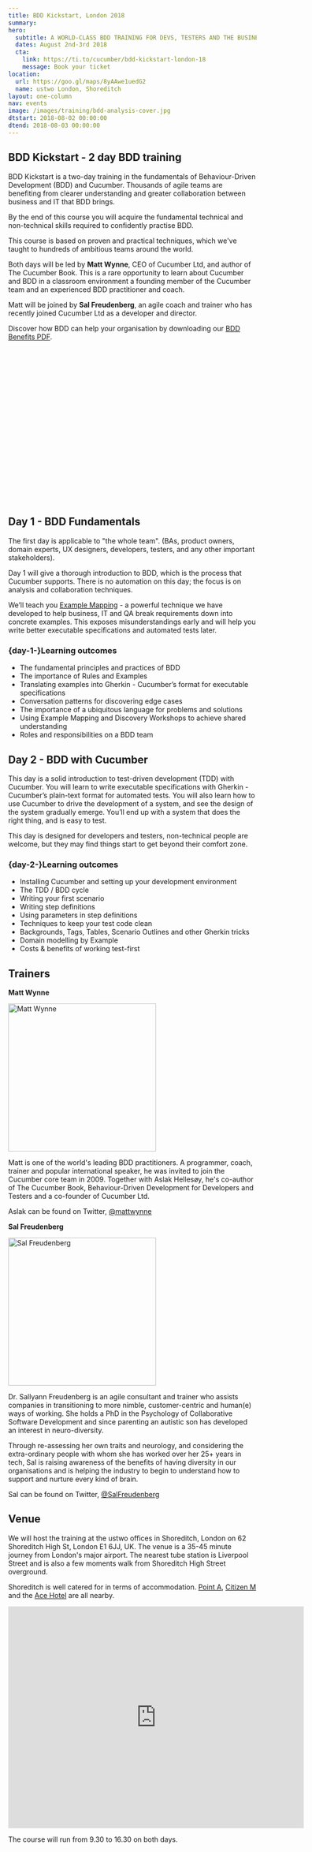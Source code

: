 ```yaml
---
title: BDD Kickstart, London 2018
summary: 
hero:
  subtitle: A WORLD-CLASS BDD TRAINING FOR DEVS, TESTERS AND THE BUSINESS
  dates: August 2nd-3rd 2018
  cta:
    link: https://ti.to/cucumber/bdd-kickstart-london-18
    message: Book your ticket
location:
  url: https://goo.gl/maps/8yAAwe1uedG2 
  name: ustwo London, Shoreditch
layout: one-column
nav: events
image: /images/training/bdd-analysis-cover.jpg
dtstart: 2018-08-02 00:00:00
dtend: 2018-08-03 00:00:00
---
```


## BDD Kickstart - 2 day BDD training 

BDD Kickstart is a two-day training in the fundamentals of Behaviour-Driven Development (BDD) and Cucumber. Thousands of agile teams are benefiting from clearer understanding and greater collaboration between business and IT that BDD brings.

By the end of this course you will acquire the fundamental technical and non-technical skills required to confidently practise BDD.

This course is based on proven and practical techniques, which we've taught to hundreds of ambitious teams around the world.

Both days will be led by **Matt Wynne**, CEO of Cucumber Ltd, and author of The Cucumber Book. This is a rare opportunity to learn about Cucumber and BDD in a classroom environment a founding member of the Cucumber team and an experienced BDD practitioner and coach. 

Matt will be joined by **Sal Freudenberg**, an agile coach and trainer who has recently joined Cucumber Ltd as a developer and director.

Discover how BDD can help your organisation by downloading our [BDD Benefits PDF](https://cucumber.io/bdd-benefits.pdf).

<div class="row"><div class="col-md-6 col-md-offset-3"><script src="//fast.wistia.com/embed/medias/953ry8h08l.jsonp" async></script><script src="//fast.wistia.com/assets/external/E-v1.js" async></script><div class="wistia_responsive_padding" style="padding:56.25% 0 28px 0;position:relative;"><div class="wistia_responsive_wrapper" style="height:100%;left:0;position:absolute;top:0;width:100%;"><div class="wistia_embed wistia_async_953ry8h08l videoFoam=true" style="height:100%;width:100%">&nbsp;</div></div></div></div></div>


## Day 1 - BDD Fundamentals

The first day is applicable to "the whole team".  (BAs, product owners, domain experts, UX designers, developers, testers, and any other important stakeholders).

Day 1 will give a thorough introduction to BDD, which is the process that Cucumber supports. There is no automation on this day; the focus is on analysis and collaboration techniques.

We’ll teach you [Example Mapping](https://cucumber.io/blog/2015/12/08/example-mapping-introduction) - a powerful technique we have developed to help business, IT and QA break requirements down into concrete examples. This exposes misunderstandings early and will help you write better executable specifications and automated tests later.

### {day-1-}Learning outcomes

* The fundamental principles and practices of BDD
* The importance of Rules and Examples
* Translating examples into Gherkin - Cucumber’s format for executable specifications
* Conversation patterns for discovering edge cases
* The importance of a ubiquitous language for problems and solutions
* Using Example Mapping and Discovery Workshops to achieve shared understanding
* Roles and responsibilities on a BDD team


## Day 2 - BDD with Cucumber

This day is a solid introduction to test-driven development (TDD) with Cucumber. You will learn to write executable specifications with Gherkin - Cucumber’s plain-text format for automated tests. You will also learn how to use Cucumber to drive the development of a system, and see the design of the system gradually emerge. You’ll end up with a system that does the right thing, and is easy to test.

This day is designed for developers and testers, non-technical people are welcome, but they may find things start to get beyond their comfort zone.

### {day-2-}Learning outcomes
* Installing Cucumber and setting up your development environment
* The TDD / BDD cycle
* Writing your first scenario
* Writing step definitions
* Using parameters in step definitions
* Techniques to keep your test code clean
* Backgrounds, Tags, Tables, Scenario Outlines and other Gherkin tricks
* Domain modelling by Example
* Costs & benefits of working test-first

## Trainers

**Matt Wynne**

<img src="{{ site.url }}/images/headshots/matt.jpg" alt="Matt Wynne" height="300" width="300">

Matt is one of the world's leading BDD practitioners. A programmer, coach, trainer and popular international speaker, he was invited to join the Cucumber core team in 2009. Together with Aslak Hellesøy, he's co-author of The Cucumber Book, Behaviour-Driven Development for Developers and Testers and a co-founder of Cucumber Ltd.

Aslak can be found on Twitter, [@mattwynne](https://twitter.com/mattwynne)

**Sal Freudenberg**

<img src="{{ site.url }}/images/headshots/sal.png" alt="Sal Freudenberg" height="300" width="300">

Dr. Sallyann Freudenberg is an agile consultant and trainer who assists companies in transitioning to more nimble, customer-centric and human(e) ways of working. She holds a PhD in the Psychology of Collaborative Software Development and since parenting an autistic son has developed an interest in neuro-diversity.

Through re-assessing her own traits and neurology, and considering the extra-ordinary people with whom she has worked over her 25+ years in tech, Sal is raising awareness of the benefits of having diversity in our organisations and is helping the industry to begin to understand how to support and nurture every kind of brain.

Sal can be found on Twitter, [@SalFreudenberg](https://twitter.com/SalFreudenberg)

## Venue

We will host the training at the ustwo offices in Shoreditch, London on 62 Shoreditch High St, London E1 6JJ, UK. The venue is a 35-45 minute journey from London's major airport. The nearest tube station is Liverpool Street and is also a few moments walk from Shoreditch High Street overground. 

Shoreditch is well catered for in terms of accommodation.  [Point A](https://www.pointahotels.com/our-hotels/shoreditch/), [Citizen M](https://www.google.com/maps/place/citizenM+London+Shoreditch+hotel/@51.5252483,-0.0799741,17z/data=!4m5!3m4!1s0x48761cb0e9fb8e05:0xb68b6777d93e000e!8m2!3d51.5241135!4d-0.0785901) and the [Ace Hotel](https://www.google.com/maps/place/Ace+Hotel+London+Shoreditch/@51.5253782,-0.0794768,17z/data=!3m1!4b1!4m5!3m4!1s0x48761cba08de2267:0x18ea9064b8cb94ba!8m2!3d51.5253782!4d-0.0772881) are all nearby. 

<iframe src="https://www.google.com/maps/embed?pb=!1m18!1m12!1m3!1d2482.4081162327166!2d-0.07936668483747375!3d51.52407397963784!2m3!1f0!2f0!3f0!3m2!1i1024!2i768!4f13.1!3m3!1m2!1s0x48761cb0c877dff1%3A0x4b063d67310deeb0!2sustwo+London!5e0!3m2!1sen!2sus!4v1505137883741" width="600" height="450" frameborder="0" style="border:0" allowfullscreen></iframe>

The course will run from 9.30 to 16.30 on both days. 

<!-- Drip -->
<script type="text/javascript">
  var _dcq = _dcq || [];
  var _dcs = _dcs || {}; 
  _dcs.account = '7849462';
  
  (function() {
    var dc = document.createElement('script');
    dc.type = 'text/javascript'; dc.async = true; 
    dc.src = '//tag.getdrip.com/7849462.js';
    var s = document.getElementsByTagName('script')[0];
    s.parentNode.insertBefore(dc, s);
  })();
</script>
